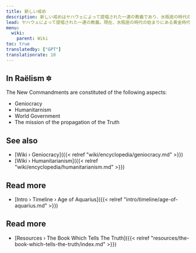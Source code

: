 ```yaml
---
title: 新しい戒め
description: 新しい戒めはヤハウェによって提唱された一連の教義であり、水瓶座の時代の始まりにある黄金時代を前進させ、その到来をもたらすために人類が何を考慮に入れることができるかを詳述しています。
lead: ヤハウェによって提唱された一連の教義。現在、水瓶座の時代の始まりにある黄金時代を前進させ、その到来をもたらすために人類が何を考慮に入れることができるかを詳述しています。
menu:
  wiki:
    parent: Wiki
toc: true
translatedby: ["GPT"]
translationrate: 10
---
```


## In Raëlism 🔯

The New Commandments are constituted of the following aspects:

- Geniocracy
- Humanitarnism
- World Government
- The mission of the propagation of the Truth

## See also

- [Wiki › Geniocracy]({{< relref "wiki/encyclopedia/geniocracy.md" >}})
- [Wiki › Humanitarianism]({{< relref "wiki/encyclopedia/humanitarianism.md" >}})

## Read more

- [Intro › Timeline › Age of Aquarius]({{< relref "intro/timeline/age-of-aquarius.md" >}})

## Read more

- [Resources › The Book Which Tells The Truth]({{< relref "resources/the-book-which-tells-the-truth/index.md" >}})
